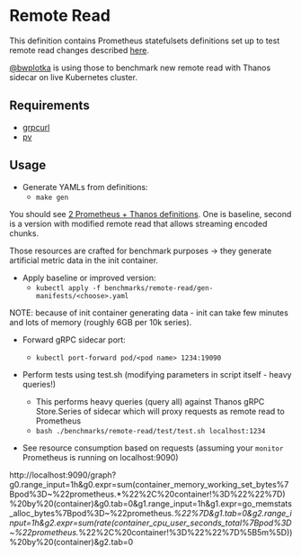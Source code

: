# Remote Read

This definition contains Prometheus statefulsets definitions set up to test remote read changes described [here](https://docs.google.com/document/d/1JqrU3NjM9HoGLSTPYOvR217f5HBKBiJTqikEB9UiJL0/edit#).

[@bwplotka](https://bwplotka.dev/) is using those to benchmark new remote read with Thanos sidecar on live Kubernetes cluster.  

## Requirements

* [grpcurl](https://github.com/fullstorydev/grpcurl)
* [pv](https://linux.die.net/man/1/pv)

## Usage

* Generate YAMLs from definitions:
  * `make gen`

You should see [2 Prometheus + Thanos definitions](/benchmarks/remote-read/gen-manifests). One is baseline,
second is a version with modified remote read that allows streaming encoded chunks.

Those resources are crafted for benchmark purposes -> they generate artificial metric data in the init container.

* Apply baseline or improved version:
  * `kubectl apply -f benchmarks/remote-read/gen-manifests/<choose>.yaml`

NOTE: because of init container generating data - init can take few minutes and lots of memory (roughly 6GB per 10k series).

* Forward gRPC sidecar port:
  * `kubectl port-forward pod/<pod name> 1234:19090`

* Perform tests using test.sh (modifying parameters in script itself - heavy queries!)
  * This performs heavy queries (query all) against Thanos gRPC Store.Series of sidecar which will proxy
requests as remote read to Prometheus
  * `bash ./benchmarks/remote-read/test/test.sh localhost:1234`
  
* See resource consumption based on requests (assuming your `monitor` Prometheus is running on localhost:9090)

http://localhost:9090/graph?g0.range_input=1h&g0.expr=sum(container_memory_working_set_bytes%7Bpod%3D~%22prometheus.*%22%2C%20container!%3D%22%22%7D)%20by%20(container)&g0.tab=0&g1.range_input=1h&g1.expr=go_memstats_alloc_bytes%7Bpod%3D~%22prometheus.*%22%7D&g1.tab=0&g2.range_input=1h&g2.expr=sum(rate(container_cpu_user_seconds_total%7Bpod%3D~%22prometheus.*%22%2C%20container!%3D%22%22%7D%5B5m%5D))%20by%20(container)&g2.tab=0
